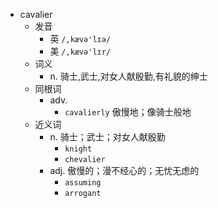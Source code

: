 - cavalier
  - 发音
    - 英 `/,kævə'lɪə/`
    - 美 `/,kævə'lɪr/`
  - 词义
    - n. 骑士,武士,对女人献殷勤,有礼貌的绅士
  - 同根词
    - adv.
      - `cavalierly` 傲慢地；像骑士般地
  - 近义词
    - n. 骑士；武士；对女人献殷勤
      - `knight`
      - `chevalier`
    - adj. 傲慢的；漫不经心的；无忧无虑的
      - `assuming`
      - `arrogant`

